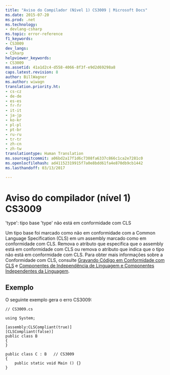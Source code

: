 ```yaml
---
title: "Aviso do Compilador (Nível 1) CS3009 | Microsoft Docs"
ms.date: 2015-07-20
ms.prod: .net
ms.technology:
- devlang-csharp
ms.topic: error-reference
f1_keywords:
- CS3009
dev_langs:
- CSharp
helpviewer_keywords:
- CS3009
ms.assetid: 41a1d2c4-d558-4066-8f3f-e9d2d69298a8
caps.latest.revision: 8
author: BillWagner
ms.author: wiwagn
translation.priority.ht:
- cs-cz
- de-de
- es-es
- fr-fr
- it-it
- ja-jp
- ko-kr
- pl-pl
- pt-br
- ru-ru
- tr-tr
- zh-cn
- zh-tw
translationtype: Human Translation
ms.sourcegitcommit: a06bd2a17f1d6c7308fa6337c866c1ca2e7281c0
ms.openlocfilehash: ad41152319915f7a0e8bdd61fa4e870db9cb1442
ms.lasthandoff: 03/13/2017

---
```

# <a name="compiler-warning-level-1-cs3009"></a>Aviso do compilador (nível 1) CS3009
'type': tipo base 'type' não está em conformidade com CLS  
  
 Um tipo base foi marcado como não em conformidade com a Common Language Specification (CLS) em um assembly marcado como em conformidade com CLS. Remova o atributo que especifica que o assembly está em conformidade com CLS ou remova o atributo que indica que o tipo não está em conformidade com CLS. Para obter mais informações sobre a Conformidade com CLS, consulte [Gravando Código em Conformidade com CLS](http://msdn.microsoft.com/en-us/4c705105-69a2-4e5e-b24e-0633bc32c7f3) e [Componentes de Independência de Linguagem e Componentes Independentes da Linguagem](https://msdn.microsoft.com/library/12a7a7h3).  
  
## <a name="example"></a>Exemplo  
 O seguinte exemplo gera o erro CS3009:  
  
```  
// CS3009.cs  
  
using System;  
  
[assembly:CLSCompliant(true)]  
[CLSCompliant(false)]  
public class B  
{  
}  
  
public class C : B   // CS3009  
{  
    public static void Main () {}  
}  
```
